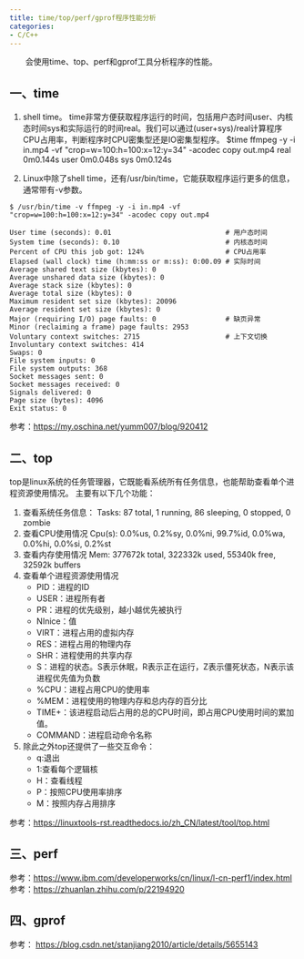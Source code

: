 ```yaml
---
title: time/top/perf/gprof程序性能分析
categories:
- C/C++
---
```



　　会使用time、top、perf和gprof工具分析程序的性能。


## 一、time
1. shell time。 time非常方便获取程序运行的时间，包括用户态时间user、内核态时间sys和实际运行的时间real。我们可以通过(user+sys)/real计算程序CPU占用率，判断程序时CPU密集型还是IO密集型程序。
$time ffmpeg -y -i in.mp4 -vf "crop=w=100:h=100:x=12:y=34" -acodec copy out.mp4
real	0m0.144s
user	0m0.048s
sys	    0m0.124s

2. Linux中除了shell time，还有/usr/bin/time，它能获取程序运行更多的信息，通常带有-v参数。
```
$ /usr/bin/time -v ffmpeg -y -i in.mp4 -vf "crop=w=100:h=100:x=12:y=34" -acodec copy out.mp4

User time (seconds): 0.01                            # 用户态时间
System time (seconds): 0.10                          # 内核态时间
Percent of CPU this job got: 124%                    # CPU占用率
Elapsed (wall clock) time (h:mm:ss or m:ss): 0:00.09 # 实际时间
Average shared text size (kbytes): 0
Average unshared data size (kbytes): 0
Average stack size (kbytes): 0
Average total size (kbytes): 0
Maximum resident set size (kbytes): 20096
Average resident set size (kbytes): 0
Major (requiring I/O) page faults: 0                 # 缺页异常 
Minor (reclaiming a frame) page faults: 2953
Voluntary context switches: 2715                     # 上下文切换
Involuntary context switches: 414
Swaps: 0
File system inputs: 0
File system outputs: 368
Socket messages sent: 0
Socket messages received: 0
Signals delivered: 0
Page size (bytes): 4096
Exit status: 0
```

参考：https://my.oschina.net/yumm007/blog/920412

## 二、top
top是linux系统的任务管理器，它既能看系统所有任务信息，也能帮助查看单个进程资源使用情况。
主要有以下几个功能：
1. 查看系统任务信息：
 Tasks:  87 total,   1 running,  86 sleeping,   0 stopped,   0 zombie
2. 查看CPU使用情况
 Cpu(s):  0.0%us,  0.2%sy,  0.0%ni, 99.7%id,  0.0%wa,  0.0%hi,  0.0%si,  0.2%st
3. 查看内存使用情况
 Mem:    377672k total,   322332k used,    55340k free,    32592k buffers
4. 查看单个进程资源使用情况 
	- PID：进程的ID
	- USER：进程所有者
	- PR：进程的优先级别，越小越优先被执行
	- NInice：值
	- VIRT：进程占用的虚拟内存
	- RES：进程占用的物理内存
	- SHR：进程使用的共享内存
	- S：进程的状态。S表示休眠，R表示正在运行，Z表示僵死状态，N表示该进程优先值为负数
	- %CPU：进程占用CPU的使用率
	- %MEM：进程使用的物理内存和总内存的百分比
	- TIME+：该进程启动后占用的总的CPU时间，即占用CPU使用时间的累加值。
	- COMMAND：进程启动命令名称
5. 除此之外top还提供了一些交互命令：
	- q:退出
	- 1:查看每个逻辑核
	- H：查看线程
	- P：按照CPU使用率排序
	- M：按照内存占用排序

参考：https://linuxtools-rst.readthedocs.io/zh_CN/latest/tool/top.html


## 三、perf
参考：https://www.ibm.com/developerworks/cn/linux/l-cn-perf1/index.html
参考：https://zhuanlan.zhihu.com/p/22194920



## 四、gprof
参考： https://blog.csdn.net/stanjiang2010/article/details/5655143